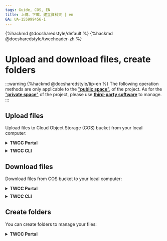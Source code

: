 ```yaml
---
tags: Guide, COS, EN
title: 上傳、下載、建立資料夾 | en
GA: UA-155999456-1
---
```


{%hackmd @docsharedstyle/default %}
{%hackmd @docsharedstyle/twccheader-zh %}

# Upload and download files, create folders

:::warning
{%hackmd @docsharedstyle/tip-en %}
The following operation methods are only applicable to the ["<ins>**public space<i class="fa fa-question-circle fa-question-circle-for-service" aria-hidden="true"></i>**"</ins>](https://man.twcc.ai/@preview-twccdocs/doc-cos-main-en/%2F%40TWSC%2Fcos-overview-en), of the project. As for the ["<ins>**private space<i class="fa fa-question-circle fa-question-circle-for-service" aria-hidden="true"></i>**"</ins>](https://man.twcc.ai/@preview-twccdocs/doc-cos-main-en/%2F%40TWSC%2Fcos-overview-en) of the project, please use [<ins>**third-party software**</ins>](https://man.twcc.ai/@preview-twccdocs/doc-cos-main-en/https%3A%2F%2Fman.twcc.ai%2F%40TWSC%2Fguide-cos-connect-info-en) to manage.
:::


## Upload files

Upload files to Cloud Object Storage (COS) bucket from your local computer:


<!-- 1 start -->

<details class="docspoiler">

<summary><b>TWCC Portal</b></summary>

<br>

* Enter Content page of the bucket, click "UPLOAD".

![](https://cos.twcc.ai/SYS-MANUAL/uploads/upload_ea3e08fc443b9530cd5d0fd94cb3bcf2.png)



* After Upload File(s) window pops up, you can directly drag the file or folder here,  or click "SELECT FILES".

![](https://cos.twcc.ai/SYS-MANUAL/uploads/upload_9abc4dd24ac7959df5f5d223b63b3905.png)



* Select the file you want to upload and click "UPLOAD".

![](https://cos.twcc.ai/SYS-MANUAL/uploads/upload_80f5636d43907412f20549aa019bcc09.png)


    
* Click "DONE" when system shows "Upload Successful!".
    
![](https://cos.twcc.ai/SYS-MANUAL/uploads/upload_e36a65656f8b3f62a63e4b3dfdc4ba33.png)



:::warning

{%hackmd @docsharedstyle/tip-en %}

File limit: Maximum file size is 1GB, and maximum number of files per upload is 1000. If you want to upload larger and more files, you can download and use the "Third-party Software" in the left-hand menu.

:::

</details>

<!-- Space -->

<div style="height:8px"></div>

<!-- 2. start -->

<details class="docspoiler">

<summary><b>TWCC CLI</b></summary>

<br>

:::warning

{%hackmd @docsharedstyle/tip-en %}

Files can be retrieved by "relative path" and "absolute path" to upload to bucket.
![](https://cos.twcc.ai/SYS-MANUAL/uploads/upload_66f6bc7fd0b69de7274d2a3251a5a817.png)
:::


#### Upload a single file `-sync to-cos`

- Upload a single file from the current path (file name: `testfile1`)
- Use the view command to check whether the file is successfully uploaded to the target bucket `bk_cli`

```bash
$ twccli cp cos -bkt bk_cli -fn testfile1 -sync to-cos
$ twccli ls cos -bkt bk_cli
```


- Upload a single file (file name: `test1`) from a relative path to the target bucket `testf1/` directory

```bash
$ twccli cp cos -bkt bk_cli -dir testf1/ -fn test1 -sync to-cos
```

- Upload all files in the relative path folder (folder name: `testf2`) to the target bucket

```bash
$ twccli cp cos -bkt bk_cli -dir testf2 -sync to-cos
```


</details>

## Download files

Download files from COS bucket to your local computer:

<!-- 1 start -->

<details class="docspoiler">

<summary><b>TWCC Portal</b></summary>

<br>

* On Content page of the bucket, check the file you want to download and click "DOWNLOAD" button at the top of the page.


:::warning

{%hackmd @docsharedstyle/tip-en %}

Currently, you can only download one file at a time using Portal. If you want to download multiple files, you can use the "Third-party Software" in the left-hand menu.

:::    
    
![](https://cos.twcc.ai/SYS-MANUAL/uploads/upload_0a571c35936180f731c19c0f044f456f.png)


</details>

<!-- Space -->

<div style="height:8px"></div>

<!-- 2. start -->

<details class="docspoiler">

<summary><b>TWCC CLI</b></summary>

<br>

- Download a single file (file name: `testfile1`) from bucket to the current folder
- And check if the download is successful

```bash
$ twccli cp cos -bkt bk_cli -okey testfile1 -sync from-cos
$ twccli ls cos -bkt bk_cli
```


![](https://cos.twcc.ai/SYS-MANUAL/uploads/upload_139476a0ef51c83f649a32e43a8feb3a.png)

<!--


- 自儲存體下載一檔案(檔名:`testfile2`)至指定目錄`download`

```bash=
twccli cp cos -bkt bk_cli -dir ./ -fn testfile2 -sync from-cos
```
-->

    
- Download the entire package of the bucket to the specified directory
- And check if the download is successful

```bash
$ twccli cp cos -bkt bk_cli -dir download/ -sync from-cos
$ twccli ls cos -bkt bk_cli
```

![](https://cos.twcc.ai/SYS-MANUAL/uploads/upload_a7d7d0ece77cba4025908f4c48453de6.png)


</details>
    
## Create folders

You can create folders to manage your files:

<!-- 1 start -->

<details class="docspoiler">

<summary><b>TWCC Portal</b></summary>

<br>

* On Content page of the bucket, click "**CREATE FOLDER**", enter a name for the folder and click "**OK**".

    
![](https://cos.twcc.ai/SYS-MANUAL/uploads/upload_dacce4d5bd1a1d9e95020154e382575f.png)



</details>
